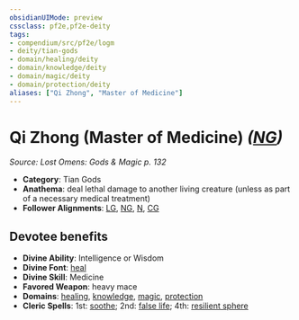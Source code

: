 ```yaml
---
obsidianUIMode: preview
cssclass: pf2e,pf2e-deity
tags:
- compendium/src/pf2e/logm
- deity/tian-gods
- domain/healing/deity
- domain/knowledge/deity
- domain/magic/deity
- domain/protection/deity
aliases: ["Qi Zhong", "Master of Medicine"]
---
```

# Qi Zhong (Master of Medicine) *([NG](../../../Rules/traits/neutral-good-b1.md))*  
*Source: Lost Omens: Gods & Magic p. 132*  

- **Category**: Tian Gods
- **Anathema**: deal lethal damage to another living creature (unless as part of a necessary medical treatment)
- **Follower Alignments**: [LG](../../../Rules/traits/lawful-goo-b1.md), [NG](../../../Rules/traits/neutral-good-b1.md), [N](../../../Rules/traits/neutral-b1.md), [CG](../../../Rules/traits/chaotic-good-b1.md)

## Devotee benefits

- **Divine Ability**: Intelligence or Wisdom
- **Divine Font**: [heal](../../spells/heal.md)
- **Divine Skill**: Medicine
- **Favored Weapon**: heavy mace
- **Domains**: [healing](../domains.md#Healing), [knowledge](../domains.md#Knowledge), [magic](../domains.md#Magic), [protection](../domains.md#Protection)
- **Cleric Spells**: 1st: [soothe](../../spells/soothe.md); 2nd: [false life](../../spells/false-life.md); 4th: [resilient sphere](../../spells/resilient-sphere.md)